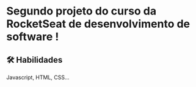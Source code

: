 
# Segundo projeto do curso da RocketSeat de desenvolvimento de software !




## 🛠 Habilidades
Javascript, HTML, CSS...

